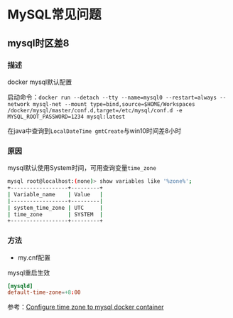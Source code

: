 # MySQL常见问题

## mysql时区差8

### 描述

docker mysql默认配置

启动命令：`docker run --detach --tty --name=mysql0 --restart=always --network mysql-net --mount type=bind,source=$HOME/Workspaces
/docker/mysql/master/conf.d,target=/etc/mysql/conf.d -e MYSQL_ROOT_PASSWORD=1234 mysql:latest`

在java中查询到`LocalDateTime gmtCreate`与win10时间差8小时

### 原因

mysql默认使用System时间，可用查询变量`time_zone`

```bash
mysql root@localhost:(none)> show variables like '%zone%';
+------------------+---------+
| Variable_name    | Value   |
|------------------+---------|
| system_time_zone | UTC     |
| time_zone        | SYSTEM  |
+------------------+---------+
```

### 方法

- my.cnf配置

mysql重启生效

```toml
[mysqld]
default-time-zone=+8:00
```

参考：[Configure time zone to mysql docker container](https://stackoverflow.com/questions/49959601/configure-time-zone-to-mysql-docker-container)
